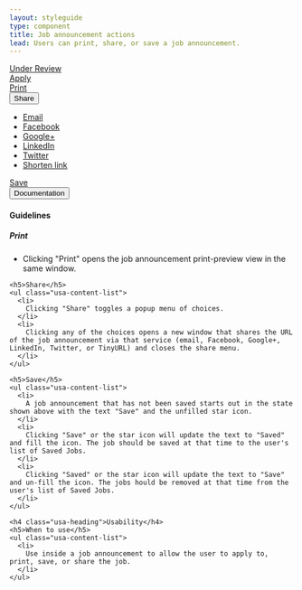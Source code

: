 ```yaml
---
layout: styleguide
type: component
title: Job announcement actions
lead: Users can print, share, or save a job announcement.
---
```


<a href="{{ site.baseurl }}/getting-started/#maturity" class="usa-label maturity under_review">
  Under Review
</a>

<div class="preview compact">
  <div class="usajobs-joa-actions" data-object="joa-actions">
    <div class="usajobs-joa-actions__col-apply">
      <a href="https://login.usajobs.gov/account/signin" class="usa-button-primary usa-button-big usajobs-joa-actions__apply">Apply</a>
    </div>
    <div class="usajobs-joa-actions__col-sub-actions">
      <a class="usajobs-joa-actions__print" href="https://www.usajobs.gov/GetJob/PrintPreview/437919000">
        <i class="fa fa-print"></i> Print
      </a>
      <div class="usajobs-joa-actions__share usajobs-joa-actions-share">
        <button class="usajobs-joa-actions-share__trigger" id="joa-share" href="#share" data-behavior="joa-actions.toggle-share" aria-haspopup="true">
          <i class="fa fa-share-alt"></i> Share
        </button>
        <ul class="usajobs-joa-actions-share__list" id="joa-share-menu" aria-hidden="true" aria-labeledby="joa-share">
          <li class="usajobs-joa-actions-share__item">
            <a href="mailto:?subject=USAJOBS Job Announcement - [job title]&body=Read more about [job title ] at https://www.usajobs.gov/GetJob/ViewDetails/437919000" class="usajobs-joa-actions-share__link email" data-behavior="joa-actions.close-share" data-target="#joa-share-menu">
              <i class="fa fa-envelope-square"></i> <span class="sr-only">Email</span>
            </a>
          </li>
          <li class="usajobs-joa-actions-share__item">
            <a href="https://www.facebook.com/sharer.php?u=https%3A%2F%2Fwww.usajobs.gov%2FGetJob%2FViewDetails%2F444821100%2F%3Fshare%3Dfacebook&t=USAJOBS%20-%20Job%20Announcement" class="usajobs-joa-actions-share__link facebook" target="_blank" data-behavior="joa-actions.close-share" data-target="#joa-share-menu">
              <i class="fa fa-facebook-square"></i> <span class="sr-only">Facebook</span>
            </a>
          </li>
          <li class="usajobs-joa-actions-share__item">
            <a href="https://plus.google.com/share?url=https%3A%2F%2Fwww.usajobs.gov%2FGetJob%2FViewDetails%2F444821100" class="usajobs-joa-actions-share__link google" target="_blank" data-behavior="joa-actions.close-share" data-target="#joa-share-menu">
              <i class="fa fa-google-plus-square"></i> <span class="sr-only">Google+</span>
            </a>
          </li>
          <li class="usajobs-joa-actions-share__item">
            <a href="https://www.linkedin.com/shareArticle?mini=true&url=https%3A%2F%2Fwww.usajobs.gov%2FGetJob%2FViewDetails%2F444821100%2F%3Fshare%3Dlinkedin&title=USAJOBS%20-%20Job%20Announcement&ro=false&summary=&source=" class="usajobs-joa-actions-share__link linkedin" target="_blank" data-behavior="joa-actions.close-share" data-target="#joa-share-menu">
              <i class="fa fa-linkedin-square"></i> <span class="sr-only">LinkedIn</span>
            </a>
          </li>
          <li class="usajobs-joa-actions-share__item">
            <a href="https://twitter.com/intent/tweet?text=USAJOBS%20-%20Job%20Announcement%20https%3A%2F%2Fwww.usajobs.gov%2FGetJob%2FViewDetails%2F444821100%2F%3Fshare%3Dtwitter&source=webclient" class="usajobs-joa-actions-share__link twitter" target="_blank" data-behavior="joa-actions.close-share" data-target="#joa-share-menu">
              <i class="fa fa-twitter-square"></i> <span class="sr-only">Twitter</span>
            </a>
          </li>
          <li class="usajobs-joa-actions-share__item">
            <a href="#joa-share-menu" data-shorten-url="https://www.usajobs.gov/GetJob/ViewDetails/437919000" class="usajobs-joa-actions-share__link link" data-behavior="joa-actions.shorten-link" data-target="#joa-share-menu">
              <i class="fa fa-chain"></i> <span class="sr-only">Shorten link</span>
            </a>
          </li>
        </ul>
      </div>
      <a class="usajobs-joa-actions__save" href="#save" data-behavior="joa-actions.toggle-save" data-state="is-unsaved">
        Save
      </a>
    </div>
  </div>
</div>

<div class="usa-accordion-bordered usa-accordion-docs">
  <button class="usa-button-unstyled usa-accordion-button"
      aria-expanded="true" aria-controls="collapsible-0">
    Documentation
  </button>
  <div id="collapsible-0" aria-hidden="false" class="usa-accordion-content">
    <h4 class="usa-heading">Guidelines</h4>
    <h5>Print</h5>
    <ul class="usa-content-list">
      <li>
        Clicking "Print" opens the job announcement print-preview view in the same window.
      </li>
    </ul>

    <h5>Share</h5>
    <ul class="usa-content-list">
      <li>
        Clicking "Share" toggles a popup menu of choices.
      </li>
      <li>
        Clicking any of the choices opens a new window that shares the URL of the job announcement via that service (email, Facebook, Google+, LinkedIn, Twitter, or TinyURL) and closes the share menu.
      </li>
    </ul>

    <h5>Save</h5>
    <ul class="usa-content-list">
      <li>
        A job announcement that has not been saved starts out in the state shown above with the text "Save" and the unfilled star icon.
      </li>
      <li>
        Clicking "Save" or the star icon will update the text to "Saved" and fill the icon. The job should be saved at that time to the user's list of Saved Jobs.
      </li>
      <li>
        Clicking "Saved" or the star icon will update the text to "Save" and un-fill the icon. The jobs hould be removed at that time from the user's list of Saved Jobs.
      </li>
    </ul>

    <h4 class="usa-heading">Usability</h4>
    <h5>When to use</h5>
    <ul class="usa-content-list">
      <li>
        Use inside a job announcement to allow the user to apply to, print, save, or share the job.
      </li>
    </ul>
  </div>
</div>

